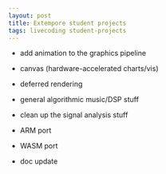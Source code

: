 ```yaml
---
layout: post
title: Extempore student projects
tags: livecoding student-projects
---
```


- add animation to the graphics pipeline
- canvas (hardware-accelerated charts/vis)
- deferred rendering
- general algorithmic music/DSP stuff
- clean up the signal analysis stuff
- ARM port
- WASM port

- doc update
